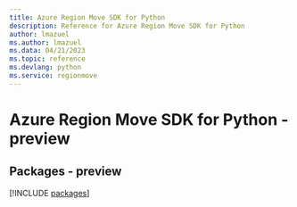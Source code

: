 ```yaml
---
title: Azure Region Move SDK for Python
description: Reference for Azure Region Move SDK for Python
author: lmazuel
ms.author: lmazuel
ms.data: 04/21/2023
ms.topic: reference
ms.devlang: python
ms.service: regionmove
---
```

# Azure Region Move SDK for Python - preview
## Packages - preview
[!INCLUDE [packages](region-move-index.md)]